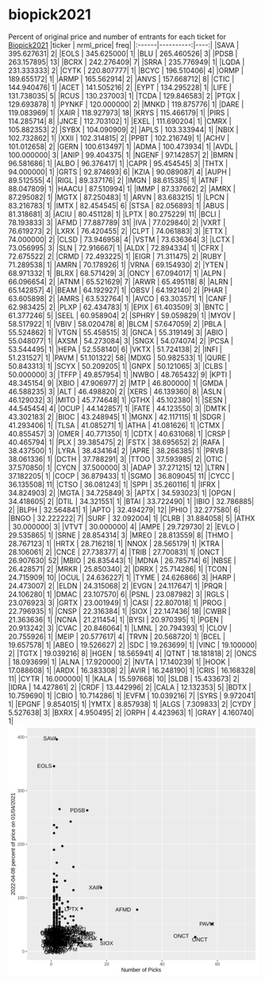 # biopick2021
Percent of original price and number of entrants for each ticket for [Biopick2021](https://twitter.com/hashtag/Biopick2021)
|ticker | nrml_price| freq|
|:------|----------:|----:|
|SAVA   | 395.627631|    2|
|EOLS   | 345.625000|    1|
|BLU    | 265.460526|    3|
|PDSB   | 263.157895|   13|
|BCRX   | 242.276409|    7|
|SRRA   | 235.776949|    1|
|LQDA   | 231.333333|    2|
|CYTK   | 220.807777|    1|
|BCYC   | 196.510406|    4|
|ORMP   | 189.655172|    1|
|ARMP   | 165.562914|    2|
|ANVS   | 157.668712|    8|
|CTIC   | 144.940476|    1|
|ACET   | 141.505216|    2|
|EYPT   | 134.295228|    1|
|LIFE   | 131.738035|    5|
|RCUS   | 130.237003|    1|
|TCDA   | 129.846583|    2|
|PTGX   | 129.693878|    1|
|PYNKF  | 120.000000|    2|
|MNKD   | 119.875776|    1|
|DARE   | 119.083969|    1|
|XAIR   | 118.927973|   18|
|KRYS   | 115.466179|    1|
|PIRS   | 114.285714|    8|
|JNCE   | 112.703102|    1|
|EXEL   | 111.690204|    1|
|CMRX   | 105.882353|    2|
|SYBX   | 104.090909|    2|
|APLS   | 103.333944|    1|
|NBIX   | 102.732862|    1|
|XXII   | 102.314815|    2|
|PPBT   | 102.216749|    1|
|ACHV   | 101.012658|    2|
|GERN   | 100.613497|    1|
|ADMA   | 100.473934|    1|
|AVDL   | 100.000000|    3|
|ANIP   |  99.404375|    1|
|NGENF  |  97.142857|    2|
|BMRN   |  96.581686|    1|
|ALBO   |  96.376417|    1|
|CAPR   |  95.454545|    3|
|THTX   |  94.000000|    1|
|GRTS   |  92.874693|    6|
|KZIA   |  90.089087|    4|
|AUPH   |  89.512555|    4|
|RIGL   |  89.337176|    2|
|IMGN   |  88.615385|    1|
|ATNF   |  88.047809|    1|
|HAACU  |  87.510994|    1|
|IMMP   |  87.337662|    2|
|AMRX   |  87.295082|    1|
|MGTX   |  87.250483|    1|
|ARVN   |  83.683215|    1|
|LPCN   |  83.216783|    1|
|IMTX   |  82.454545|    6|
|STSA   |  82.056893|    1|
|ABUS   |  81.318681|    3|
|ACIU   |  80.451128|    1|
|LPTX   |  80.275229|   11|
|BCLI   |  78.193833|    3|
|AFMD   |  77.887789|   31|
|IVA    |  77.029840|    2|
|VXRT   |  76.619273|    2|
|LXRX   |  76.420455|    2|
|CLPT   |  74.061883|    3|
|ETTX   |  74.000000|    2|
|CLSD   |  73.946958|    4|
|VSTM   |  73.636364|    3|
|LCTX   |  73.056995|    3|
|SLN    |  72.916667|    1|
|ALDX   |  72.894334|    1|
|CFRX   |  72.675522|    2|
|CRMD   |  72.493225|    1|
|EIGR   |  71.311475|    2|
|RUBY   |  71.289538|    1|
|AMRN   |  70.178926|    1|
|VRNA   |  69.154930|    2|
|YTEN   |  68.971332|    1|
|BLRX   |  68.571429|    3|
|ONCY   |  67.094017|    1|
|ALPN   |  66.096654|    2|
|ATNM   |  65.521629|    7|
|ARWR   |  65.495118|    8|
|ALRN   |  65.142857|    4|
|BEAM   |  64.192927|    1|
|OBSV   |  64.192140|    2|
|PHAR   |  63.605898|    2|
|AMRS   |  63.532764|    1|
|AVCO   |  63.303571|    1|
|CANF   |  62.983425|    2|
|PLXP   |  62.434783|    1|
|EPIX   |  61.403509|    3|
|BNTC   |  61.377246|    5|
|SEEL   |  60.958904|    2|
|SPHRY  |  59.059829|    1|
|MYOV   |  58.517922|    1|
|VBIV   |  58.020478|    8|
|BLCM   |  57.647059|    2|
|PBLA   |  55.524862|    1|
|VTGN   |  55.458515|    3|
|GNCA   |  55.319149|    3|
|ABIO   |  55.048077|    1|
|AXSM   |  54.273084|    3|
|SNGX   |  54.074074|    2|
|PCSA   |  53.544495|    1|
|HEPA   |  52.558140|    6|
|VKTX   |  51.724138|    2|
|INFI   |  51.231527|    1|
|PAVM   |  51.101322|   58|
|MDXG   |  50.982533|    1|
|QURE   |  50.843313|    1|
|SCYX   |  50.209205|    1|
|GNPX   |  50.121065|    3|
|CLBS   |  50.000000|    3|
|TFFP   |  49.857954|    1|
|NWBO   |  48.765432|    9|
|KPTI   |  48.345154|    9|
|XBIO   |  47.906977|    2|
|MTP    |  46.800000|    1|
|GMDA   |  46.588235|    3|
|ALT    |  46.498820|    2|
|XERS   |  46.139360|    8|
|ASLN   |  46.129032|    3|
|MITO   |  45.774648|    1|
|GTHX   |  45.102380|    1|
|SESN   |  44.545454|    4|
|OCUP   |  44.142857|    1|
|FATE   |  44.123550|    3|
|DMTK   |  43.302183|    2|
|BIOC   |  43.248945|    1|
|MGNX   |  42.117115|    1|
|SDGR   |  41.293406|    1|
|TLSA   |  41.085271|    1|
|ATHA   |  41.081626|    1|
|CTMX   |  40.855457|    3|
|OMER   |  40.771350|    1|
|CDTX   |  40.631068|    1|
|CRSP   |  40.465794|    1|
|PLX    |  39.385475|    2|
|FSTX   |  38.695652|    2|
|RAFA   |  38.437500|    1|
|LYRA   |  38.434164|    2|
|APRE   |  38.266385|    1|
|PRVB   |  38.061336|    1|
|DCTH   |  37.788291|    3|
|TTOO   |  37.593985|    2|
|OTIC   |  37.570850|    1|
|CYCN   |  37.500000|    3|
|ADAP   |  37.271215|   12|
|LTRN   |  37.182205|    1|
|COCP   |  36.879433|    1|
|SGMO   |  36.809045|   11|
|CYCC   |  36.135508|   11|
|CTSO   |  36.081243|    1|
|SPPI   |  35.260116|    1|
|IFRX   |  34.824903|    2|
|MGTA   |  34.725849|    3|
|APTX   |  34.593023|    1|
|OPGN   |  34.418605|    2|
|DTIL   |  34.321551|    1|
|BTAI   |  33.722490|    1|
|IBIO   |  32.786885|    2|
|BLPH   |  32.564841|    1|
|APTO   |  32.494279|   12|
|PHIO   |  32.277580|    6|
|BNGO   |  32.222222|    7|
|SURF   |  32.092004|    1|
|CLRB   |  31.884058|    5|
|ATHX   |  30.000000|    3|
|VTVT   |  30.000000|    4|
|AMPE   |  29.729730|    2|
|EVLO   |  29.535865|    1|
|SRNE   |  28.854314|    3|
|MREO   |  28.813559|    8|
|THMO   |  28.767123|    1|
|HRTX   |  28.716218|    1|
|NNOX   |  28.565179|    1|
|KTRA   |  28.106061|    2|
|CNCE   |  27.738377|    4|
|TRIB   |  27.700831|    1|
|ONCT   |  26.907630|   52|
|MBIO   |  26.835443|    1|
|MDNA   |  26.785714|    6|
|NBSE   |  26.428571|    2|
|MRKR   |  25.850340|    2|
|DRRX   |  25.714286|    1|
|TCON   |  24.715909|   10|
|OCUL   |  24.636227|    1|
|TYME   |  24.626866|    3|
|HARP   |  24.473007|    2|
|ELDN   |  24.315068|    2|
|EVGN   |  24.117647|    1|
|PRQR   |  24.106280|    1|
|DMAC   |  23.107570|    6|
|PSNL   |  23.087982|    3|
|RGLS   |  23.076923|    3|
|GRTX   |  23.001949|    1|
|CASI   |  22.807018|    1|
|PROG   |  22.796935|    1|
|CNSP   |  22.316384|    1|
|SIOX   |  22.147436|   18|
|CWBR   |  21.363636|    1|
|NCNA   |  21.211454|    1|
|BYSI   |  20.970395|    1|
|PGEN   |  20.913242|    3|
|CVAC   |  20.846064|    1|
|LMNL   |  20.794393|    1|
|CLOV   |  20.755926|    1|
|MEIP   |  20.577617|    4|
|TRVN   |  20.568720|    1|
|BCEL   |  19.657578|    1|
|ABEO   |  19.526627|    2|
|SDC    |  19.263699|    1|
|VINC   |  19.100000|    2|
|TGTX   |  19.039216|    8|
|HGEN   |  18.565941|    4|
|QTNT   |  18.181818|    2|
|ONCS   |  18.093699|    1|
|ALNA   |  17.920000|    2|
|NVTA   |  17.140239|    1|
|HOOK   |  17.088608|    1|
|ARDX   |  16.383308|    2|
|AVIR   |  16.248190|    1|
|CRIS   |  16.168328|   11|
|CYTR   |  16.000000|    1|
|KALA   |  15.597668|   10|
|SLDB   |  15.433673|    2|
|IDRA   |  14.427861|    2|
|CRDF   |  13.442996|    2|
|CALA   |  12.132353|    5|
|BDTX   |  10.759690|    1|
|CBIO   |  10.714286|    1|
|EVFM   |  10.039216|    7|
|SYRS   |   9.972041|    1|
|EPGNF  |   9.854015|    1|
|YMTX   |   8.857938|    1|
|ALGS   |   7.309833|    2|
|CYDY   |   5.527638|    3|
|BXRX   |   4.950495|    2|
|ORPH   |   4.423963|    1|
|GRAY   |   4.160740|    1|
![retvspicks](biopicks.png?raw=true)
